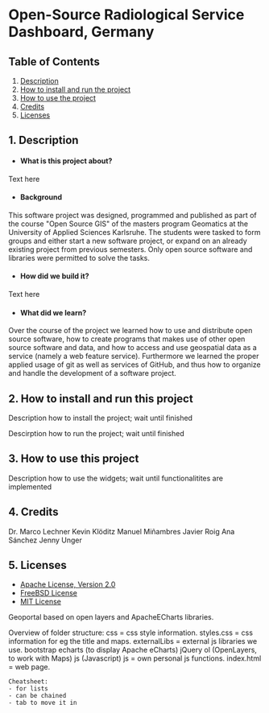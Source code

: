 # Open-Source Radiological Service Dashboard, Germany

## Table of Contents
1. [Description](##Description)
2. [How to install and run the project](##How-to-install-and-run-the-project)
3. [How to use the project](##How-to-use-the-project)
4. [Credits](##Credits)
5. [Licenses](##Licenses)

## 1. Description

- #### What is this project about?
Text here
- #### Background
This software project was designed, programmed and published as part of the course "Open Source GIS" of the masters program Geomatics at the University of Applied Sciences Karlsruhe. The students were tasked to form groups and either start a new software project, or expand on an already existing project from previous semesters. Only open source software and libraries were permitted to solve the tasks.
- #### How did we build it?
Text here

- #### What did we learn?
Over the course of the project we learned how to use and distribute open source software, how to create programs that makes use of other open source software and data, and how to access and use geospatial data as a service (namely a web feature service). Furthermore we learned the proper applied usage of git as well as services of GitHub, and thus how to organize and handle the development of a software project.

## 2. How to install and run this project
Description how to install the project; wait until finished

Descirption how to run the project; wait until finished

## 3. How to use this project
Description how to use the widgets; wait until functionalitites are implemented

## 4. Credits
Dr. Marco Lechner
Kevin Klöditz
Manuel Miñambres​
Javier Roig
Ana Sánchez
Jenny Unger

## 5. Licenses
- [Apache License, Version 2.0](https://www.apache.org/licenses/LICENSE-2.0.txt)
- [FreeBSD License](https://www.freebsd.org/copyright/freebsd-license/)
- [MIT License](https://opensource.org/licenses/MIT)








Geoportal based on open layers and ApacheECharts libraries.

Overview of folder structure:
	css = css style information.
		styles.css = css information for eg the title and maps.
	externalLibs = external js libraries we use.
		bootstrap
		echarts (to display Apache eCharts)
		jQuery
		ol (OpenLayers, to work with Maps)
		js (Javascript)
	js = own personal js functions.
	index.html = web page.

	Cheatsheet:
	- for lists
	- can be chained
  	- tab to move it in
